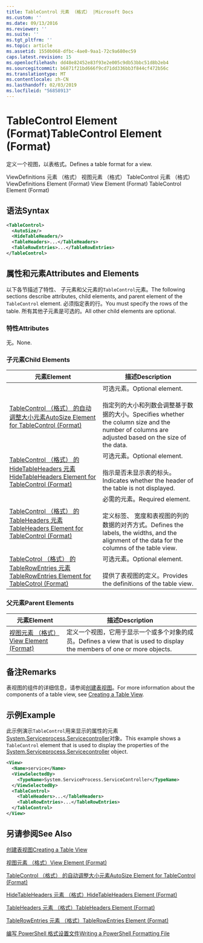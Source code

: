 ```yaml
---
title: TableControl 元素 （格式） |Microsoft Docs
ms.custom: ''
ms.date: 09/13/2016
ms.reviewer: ''
ms.suite: ''
ms.tgt_pltfrm: ''
ms.topic: article
ms.assetid: 1550b068-dfbc-4ae0-9aa1-72c9a680ec59
caps.latest.revision: 15
ms.openlocfilehash: dd48e82452e83f93e2e005c9db53bbc51d8b2eb4
ms.sourcegitcommit: b6871f21bd666f9cd71dd336bb3f844cf472b56c
ms.translationtype: MT
ms.contentlocale: zh-CN
ms.lasthandoff: 02/03/2019
ms.locfileid: "56858913"
---
```

# <a name="tablecontrol-element-format"></a><span data-ttu-id="097c7-102">TableControl Element (Format)</span><span class="sxs-lookup"><span data-stu-id="097c7-102">TableControl Element (Format)</span></span>

<span data-ttu-id="097c7-103">定义一个视图，以表格式。</span><span class="sxs-lookup"><span data-stu-id="097c7-103">Defines a table format for a view.</span></span>

<span data-ttu-id="097c7-104">ViewDefinitions 元素 （格式） 视图元素 （格式） TableControl 元素 （格式）</span><span class="sxs-lookup"><span data-stu-id="097c7-104">ViewDefinitions Element (Format) View Element (Format) TableControl Element (Format)</span></span>

## <a name="syntax"></a><span data-ttu-id="097c7-105">语法</span><span class="sxs-lookup"><span data-stu-id="097c7-105">Syntax</span></span>

```xml
<TableControl>
  <AutoSize/>
  <HideTableHeaders/>
  <TableHeaders>...</TableHeaders>
  <TableRowEntries>...</TableRowEntries>
</TableControl>

```

## <a name="attributes-and-elements"></a><span data-ttu-id="097c7-106">属性和元素</span><span class="sxs-lookup"><span data-stu-id="097c7-106">Attributes and Elements</span></span>

<span data-ttu-id="097c7-107">以下各节描述了特性、 子元素和父元素的`TableControl`元素。</span><span class="sxs-lookup"><span data-stu-id="097c7-107">The following sections describe attributes, child elements, and parent element of the `TableControl` element.</span></span> <span data-ttu-id="097c7-108">必须指定表的行。</span><span class="sxs-lookup"><span data-stu-id="097c7-108">You must specify the rows of the table.</span></span> <span data-ttu-id="097c7-109">所有其他子元素是可选的。</span><span class="sxs-lookup"><span data-stu-id="097c7-109">All other child elements are optional.</span></span>

### <a name="attributes"></a><span data-ttu-id="097c7-110">特性</span><span class="sxs-lookup"><span data-stu-id="097c7-110">Attributes</span></span>

<span data-ttu-id="097c7-111">无。</span><span class="sxs-lookup"><span data-stu-id="097c7-111">None.</span></span>

### <a name="child-elements"></a><span data-ttu-id="097c7-112">子元素</span><span class="sxs-lookup"><span data-stu-id="097c7-112">Child Elements</span></span>

|<span data-ttu-id="097c7-113">元素</span><span class="sxs-lookup"><span data-stu-id="097c7-113">Element</span></span>|<span data-ttu-id="097c7-114">描述</span><span class="sxs-lookup"><span data-stu-id="097c7-114">Description</span></span>|
|-------------|-----------------|
|[<span data-ttu-id="097c7-115">TableControl （格式） 的自动调整大小元素</span><span class="sxs-lookup"><span data-stu-id="097c7-115">AutoSize Element for TableControl (Format)</span></span>](./autosize-element-for-tablecontrol-format.md)|<span data-ttu-id="097c7-116">可选元素。</span><span class="sxs-lookup"><span data-stu-id="097c7-116">Optional element.</span></span><br /><br /> <span data-ttu-id="097c7-117">指定列的大小和列数会调整基于数据的大小。</span><span class="sxs-lookup"><span data-stu-id="097c7-117">Specifies whether the column size and the number of columns are adjusted based on the size of the data.</span></span>|
|[<span data-ttu-id="097c7-118">TableControl （格式） 的 HideTableHeaders 元素</span><span class="sxs-lookup"><span data-stu-id="097c7-118">HideTableHeaders Element for TableControl (Format)</span></span>](./hidetableheaders-element-format.md)|<span data-ttu-id="097c7-119">可选元素。</span><span class="sxs-lookup"><span data-stu-id="097c7-119">Optional element.</span></span><br /><br /> <span data-ttu-id="097c7-120">指示是否未显示表的标头。</span><span class="sxs-lookup"><span data-stu-id="097c7-120">Indicates whether the header of the table is not displayed.</span></span>|
|[<span data-ttu-id="097c7-121">TableControl （格式） 的 TableHeaders 元素</span><span class="sxs-lookup"><span data-stu-id="097c7-121">TableHeaders Element for TableControl (Format)</span></span>](./tableheaders-element-format.md)|<span data-ttu-id="097c7-122">必需的元素。</span><span class="sxs-lookup"><span data-stu-id="097c7-122">Required element.</span></span><br /><br /> <span data-ttu-id="097c7-123">定义标签、 宽度和表视图的列的数据的对齐方式。</span><span class="sxs-lookup"><span data-stu-id="097c7-123">Defines the labels, the widths, and the alignment of the data for the columns of the table view.</span></span>|
|[<span data-ttu-id="097c7-124">TableCotrol （格式） 的 TableRowEntries 元素</span><span class="sxs-lookup"><span data-stu-id="097c7-124">TableRowEntries Element for TableCotrol (Format)</span></span>](./tablerowentries-element-for-tablecontrol-format.md)|<span data-ttu-id="097c7-125">可选元素。</span><span class="sxs-lookup"><span data-stu-id="097c7-125">Optional element.</span></span><br /><br /> <span data-ttu-id="097c7-126">提供了表视图的定义。</span><span class="sxs-lookup"><span data-stu-id="097c7-126">Provides the definitions of the table view.</span></span>|

### <a name="parent-elements"></a><span data-ttu-id="097c7-127">父元素</span><span class="sxs-lookup"><span data-stu-id="097c7-127">Parent Elements</span></span>

|<span data-ttu-id="097c7-128">元素</span><span class="sxs-lookup"><span data-stu-id="097c7-128">Element</span></span>|<span data-ttu-id="097c7-129">描述</span><span class="sxs-lookup"><span data-stu-id="097c7-129">Description</span></span>|
|-------------|-----------------|
|[<span data-ttu-id="097c7-130">视图元素 （格式）</span><span class="sxs-lookup"><span data-stu-id="097c7-130">View Element (Format)</span></span>](./view-element-format.md)|<span data-ttu-id="097c7-131">定义一个视图，它用于显示一个或多个对象的成员。</span><span class="sxs-lookup"><span data-stu-id="097c7-131">Defines a view that is used to display the members of one or more objects.</span></span>|

## <a name="remarks"></a><span data-ttu-id="097c7-132">备注</span><span class="sxs-lookup"><span data-stu-id="097c7-132">Remarks</span></span>

<span data-ttu-id="097c7-133">表视图的组件的详细信息，请参阅[创建表视图](./creating-a-table-view.md)。</span><span class="sxs-lookup"><span data-stu-id="097c7-133">For more information about the components of a table view, see [Creating a Table View](./creating-a-table-view.md).</span></span>

## <a name="example"></a><span data-ttu-id="097c7-134">示例</span><span class="sxs-lookup"><span data-stu-id="097c7-134">Example</span></span>

<span data-ttu-id="097c7-135">此示例演示`TableControl`用来显示的属性的元素[System.Serviceprocess.Servicecontroller](/dotnet/api/System.ServiceProcess.ServiceController)对象。</span><span class="sxs-lookup"><span data-stu-id="097c7-135">This example shows a `TableControl` element that is used to display the properties of the [System.Serviceprocess.Servicecontroller](/dotnet/api/System.ServiceProcess.ServiceController) object.</span></span>

```xml
<View>
  <Name>service</Name>
  <ViewSelectedBy>
    <TypeName>System.ServiceProcess.ServiceController</TypeName>
  </ViewSelectedBy>
  <TableControl>
    <TableHeaders>...</TableHeaders>
    <TableRowEntries>...</TableRowEntries>
  </TableControl>
</View>

```

## <a name="see-also"></a><span data-ttu-id="097c7-136">另请参阅</span><span class="sxs-lookup"><span data-stu-id="097c7-136">See Also</span></span>

[<span data-ttu-id="097c7-137">创建表视图</span><span class="sxs-lookup"><span data-stu-id="097c7-137">Creating a Table View</span></span>](./creating-a-table-view.md)

[<span data-ttu-id="097c7-138">视图元素 （格式）</span><span class="sxs-lookup"><span data-stu-id="097c7-138">View Element (Format)</span></span>](./view-element-format.md)

[<span data-ttu-id="097c7-139">TableControl （格式） 的自动调整大小元素</span><span class="sxs-lookup"><span data-stu-id="097c7-139">AutoSize Element for TableControl (Format)</span></span>](./autosize-element-for-tablecontrol-format.md)

[<span data-ttu-id="097c7-140">HideTableHeaders 元素 （格式）</span><span class="sxs-lookup"><span data-stu-id="097c7-140">HideTableHeaders Element (Format)</span></span>](./hidetableheaders-element-format.md)

[<span data-ttu-id="097c7-141">TableHeaders 元素 （格式）</span><span class="sxs-lookup"><span data-stu-id="097c7-141">TableHeaders Element (Format)</span></span>](./tableheaders-element-format.md)

[<span data-ttu-id="097c7-142">TableRowEntries 元素 （格式）</span><span class="sxs-lookup"><span data-stu-id="097c7-142">TableRowEntries Element (Format)</span></span>](./tablerowentries-element-for-tablecontrol-format.md)

[<span data-ttu-id="097c7-143">编写 PowerShell 格式设置文件</span><span class="sxs-lookup"><span data-stu-id="097c7-143">Writing a PowerShell Formatting File</span></span>](./writing-a-powershell-formatting-file.md)
